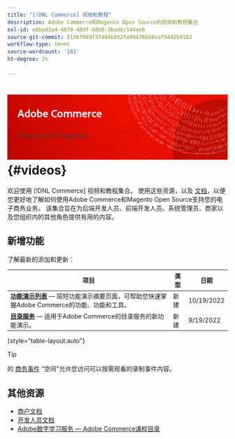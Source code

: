 ```yaml
---
title: "[!DNL Commerce] 视频和教程"
description: Adobe Commerce和Magento Open Source的视频和教程集合
exl-id: e6bed3a4-4078-40df-88b0-3bad6c144aeb
source-git-commit: 5156f069f37404b852fa9d476bb8eaf5442b9182
workflow-type: tm+mt
source-wordcount: '183'
ht-degree: 2%

---
```


# <!-- use banner as heading -->![商务视频和教程](../assets/banner-videos-home.png) {#videos}

欢迎使用 [!DNL Commerce] 视频和教程集合。 使用这些资源，以及 [文档](https://experienceleague.adobe.com/docs/commerce.html)，以便您更好地了解如何使用Adobe Commerce和Magento Open Source支持您的电子商务业务。 该集合旨在为后端开发人员、前端开发人员、系统管理员、商家以及您组织内的其他角色提供有用的内容。

<div id="whats-new-section">

## 新增功能

了解最新的添加和更新：

| 项目 | 类型 | 日期 |
| ---- | ---- | ---- |
| **[功能演示列表](feature-demos.md)**  — 简短功能演示摘要页面，可帮助您快速掌握Adobe Commerce的功能、功能和工具。 | 新建 | 10/19/2022 |
| **[目录服务](./merchant/catalog-service.md)**  — 适用于Adobe Commerce的目录服务的新功能演示。 | 新建 | 9/19/2022 |

{style=&quot;table-layout:auto&quot;}

</div>

<div id="recs-overview-body-1"></div>
<div id="recs-overview-body-2"></div>
<div id="recs-overview-body-3"></div>
<div id="recs-overview-body-4"></div>
<div id="recs-overview-body-5"></div>
<div id="recs-overview-body-6"></div>

>[!TIP]
>
>的 [商务事件](https://experienceleague.adobe.com/docs/commerce-events/events/overview.html) “空间”允许您访问可以按需观看的录制事件内容。

## 其他资源

- [商户文档](https://experienceleague.adobe.com/docs/commerce-admin/user-guides/home.html)
- [开发人员文档](https://devdocs.magento.com/)
- [Adobe数字学习服务 — Adobe Commerce课程目录](https://learning.adobe.com/catalog.html?solution=Adobe%20Commerce)
